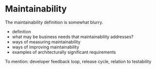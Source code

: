 # Maintainability
The maintainability definition is somewhat blurry.

- definition
- what may be business needs that maintainability addresses?
- ways of measuring maintainability
- ways of improving maintainability
- examples of architecturally significant requirements


To mention: developer feedback loop, release cycle, relation to testability